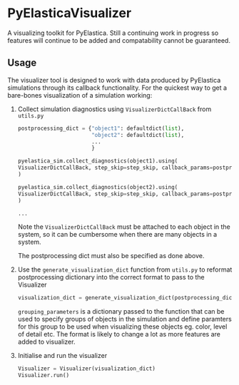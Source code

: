 # PyElasticaVisualizer

A visualizing toolkit for PyElastica. Still a continuing work in progress so features will continue to be added and compatability cannot be guaranteed.

## Usage

The visualizer tool is designed to work with data produced by PyElastica simulations through its callback functionality. For the quickest way to get a bare-bones visualization of a simulation working:

1. Collect simulation diagnostics using `VisualizerDictCallBack` from `utils.py`

    ```python
    postprocessing_dict = {"object1": defaultdict(list),
                           "object2": defaultdict(list),
                           ...
                           }

    pyelastica_sim.collect_diagnostics(object1).using(
    VisualizerDictCallBack, step_skip=step_skip, callback_params=postprocessing_dict["object1"]
    )

    pyelastica_sim.collect_diagnostics(object2).using(
    VisualizerDictCallBack, step_skip=step_skip, callback_params=postprocessing_dict["object2"]
    )

    ...

    ```

    Note the `VisualizerDictCallBack` must be attached to each object in the system, so it can be cumbersome when there are many objects in a system.

    The postprocessing dict must also be specified as done above.

2. Use the `generate_visualization_dict` function from `utils.py` to reformat postprocessing dictionary into the correct format to pass to the Visualizer

    ```python
    visualization_dict = generate_visualization_dict(postprocessing_dict, grouping_parameters=None)
    ```

    `grouping_parameters` is a dictionary passed to the function that can be used to specify groups of objects in the simulation and define paramters for this group to be used when visualizing these objects eg. color, level of detail etc.
    The format is likely to change a lot as more features are added to visualizer.

3. Initialise and run the visualizer

    ```python
    Visualizer = Visualizer(visualization_dict)
    Visualizer.run()
    ```
